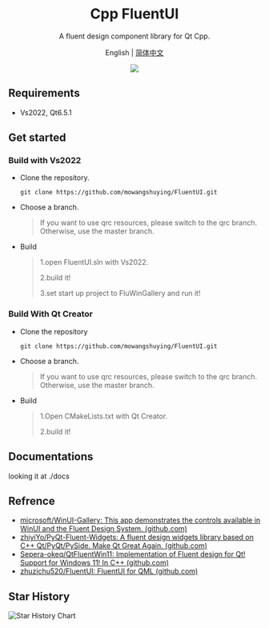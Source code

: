 <h1 align="center">
  Cpp FluentUI 
</h1>

<p align="center">
  A fluent design component library for Qt Cpp.
</p>

<p align="center">
English | <a href="README_zh_CN.md">简体中文</a>
</p>

<div align=center>
  <img src="docs/gallery.png">
</div>


## Requirements

+ Vs2022, Qt6.5.1

## Get started

### Build with Vs2022

* Clone the repository.

  ```SHELL
  git clone https://github.com/mowangshuying/FluentUI.git
  ```

* Choose a branch.

  > If you want to use qrc resources, please switch to the qrc branch. Otherwise, use the master branch.
  
* Build

  >1.open FluentUI.sln with Vs2022.
  >
  >2.build it!
  >
  >3.set start up project to FluWinGallery and run it!

### Build With Qt Creator

* Clone the repository

  ```shell
  git clone https://github.com/mowangshuying/FluentUI.git
  ```

* Choose a branch.

  > If you want to use qrc resources, please switch to the qrc branch. Otherwise, use the master branch.
  
* Build

  > 1.Open CMakeLists.txt with Qt Creator.
  >
  > 2.build it!

##  Documentations

looking it at ./docs

## Refrence

+ [microsoft/WinUI-Gallery: This app demonstrates the controls available in WinUI and the Fluent Design System. (github.com)](https://github.com/microsoft/WinUI-Gallery)
+ [zhiyiYo/PyQt-Fluent-Widgets: A fluent design widgets library based on C++ Qt/PyQt/PySide. Make Qt Great Again. (github.com)](https://github.com/zhiyiYo/PyQt-Fluent-Widgets)
+ [Sepera-okeq/QtFluentWin11: Implementation of Fluent design for Qt! Support for Windows 11! In С++ (github.com)](https://github.com/Sepera-okeq/QtFluentWin11)
+ [zhuzichu520/FluentUI: FluentUI for QML (github.com)](https://github.com/zhuzichu520/FluentUI)

## Star History

![Star History Chart](https://api.star-history.com/svg?repos=mowangshuying/FluentUI&type=Date)

